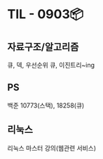 # TIL - 0903📦

## 자료구조/알고리즘  
큐, 덱, 우선순위 큐, 이진트리~ing  


## PS
백준 10773(스택), 18258(큐)  

## 리눅스  
리눅스 마스터 강의(웹관련 서비스)  
